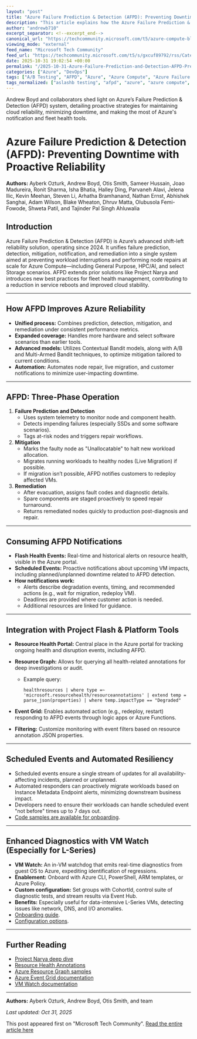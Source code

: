 ```yaml
---
layout: "post"
title: "Azure Failure Prediction & Detection (AFPD): Preventing Downtime with Proactive Reliability"
description: "This article explains how the Azure Failure Prediction & Detection (AFPD) system helps prevent customer workload downtime and improves fleet health across Azure Compute services. It details AFPD's predictive monitoring, mitigation, and remediation flow, how customers interact with AFPD events and resource health notifications, and how tools like Project Flash endpoints and VM Watch enhance failure detection and response. Engineers and cloud operators will learn actionable approaches to reduce interruption risk, automate mitigation, and maintain healthy Azure environments using native cloud monitoring and alerting features."
author: "andrewb710"
excerpt_separator: <!--excerpt_end-->
canonical_url: "https://techcommunity.microsoft.com/t5/azure-compute-blog/revolutionizing-reliability-introducing-the-azure-failure/ba-p/4464883"
viewing_mode: "external"
feed_name: "Microsoft Tech Community"
feed_url: "https://techcommunity.microsoft.com/t5/s/gxcuf89792/rss/Category?category.id=Azure"
date: 2025-10-31 19:02:54 +00:00
permalink: "/2025-10-31-Azure-Failure-Prediction-and-Detection-AFPD-Preventing-Downtime-with-Proactive-Reliability.html"
categories: ["Azure", "DevOps"]
tags: ["A/B Testing", "AFPD", "Azure", "Azure Compute", "Azure Failure Prediction & Detection", "Azure Notifications", "Azure Resource Graph", "Cloud Monitoring", "Cloud Reliability", "Community", "Contextual Bandit Models", "DevOps", "Event Grid", "Failure Mitigation", "Fleet Health", "Live Migration", "Operational Resilience", "Project Flash", "Project Narya", "Resource Health", "Scheduled Events", "Virtual Machines", "VM Watch"]
tags_normalized: ["aslashb testing", "afpd", "azure", "azure compute", "azure failure prediction and detection", "azure notifications", "azure resource graph", "cloud monitoring", "cloud reliability", "community", "contextual bandit models", "devops", "event grid", "failure mitigation", "fleet health", "live migration", "operational resilience", "project flash", "project narya", "resource health", "scheduled events", "virtual machines", "vm watch"]
---
```


Andrew Boyd and collaborators shed light on Azure’s Failure Prediction & Detection (AFPD) system, detailing proactive strategies for maintaining cloud reliability, minimizing downtime, and making the most of Azure's notification and fleet health tools.<!--excerpt_end-->

# Azure Failure Prediction & Detection (AFPD): Preventing Downtime with Proactive Reliability

**Authors:** Ayberk Ozturk, Andrew Boyd, Otis Smith, Sameer Hussain, Joao Madureira, Ronit Sharma, Isha Bhatia, Halley Ding, Parvaneh Alavi, Jelena Ilic, Kevin Meehan, Steven Li, Arhatha Bramhanand, Nathan Ernst, Abhishek Sanghai, Adam Wilson, Blake Wheaton, Dhruv Matta, Olubusola Femi-Fowode, Shweta Patil, and Tajinder Pal Singh Ahluwalia

## Introduction

Azure Failure Prediction & Detection (AFPD) is Azure’s advanced shift-left reliability solution, operating since 2024. It unifies failure prediction, detection, mitigation, notification, and remediation into a single system aimed at preventing workload interruptions and performing node repairs at scale for Azure Compute—including General Purpose, HPC/AI, and select Storage scenarios. AFPD extends prior solutions like Project Narya and introduces new best practices for fleet health management, contributing to a reduction in service reboots and improved cloud stability.

---

## How AFPD Improves Azure Reliability

- **Unified process:** Combines prediction, detection, mitigation, and remediation under consistent performance metrics.
- **Expanded coverage:** Handles more hardware and select software scenarios than earlier tools.
- **Advanced models:** Utilizes Contextual Bandit models, along with A/B and Multi-Armed Bandit techniques, to optimize mitigation tailored to current conditions.
- **Automation:** Automates node repair, live migration, and customer notifications to minimize user-impacting downtime.

---

## AFPD: Three-Phase Operation

1. **Failure Prediction and Detection**
   - Uses system telemetry to monitor node and component health.
   - Detects impending failures (especially SSDs and some software scenarios).
   - Tags at-risk nodes and triggers repair workflows.
2. **Mitigation**
   - Marks the faulty node as "Unallocatable" to halt new workload allocation.
   - Migrates running workloads to healthy nodes (Live Migration) if possible.
   - If migration isn’t possible, AFPD notifies customers to redeploy affected VMs.
3. **Remediation**
   - After evacuation, assigns fault codes and diagnostic details.
   - Spare components are staged proactively to speed repair turnaround.
   - Returns remediated nodes quickly to production post-diagnosis and repair.

---

## Consuming AFPD Notifications

- **Flash Health Events:** Real-time and historical alerts on resource health, visible in the Azure portal.
- **Scheduled Events:** Proactive notifications about upcoming VM impacts, including planned/unplanned downtime related to AFPD detection.
- **How notifications work:**
  - Alerts describe degradation events, timing, and recommended actions (e.g., wait for migration, redeploy VM).
  - Deadlines are provided where customer action is needed.
  - Additional resources are linked for guidance.

---

## Integration with Project Flash & Platform Tools

- **Resource Health Portal:** Central place in the Azure portal for tracking ongoing health and disruption events, including AFPD.
- **Resource Graph:** Allows for querying all health-related annotations for deep investigations or audit.
  - Example query:

    ```
    healthresources | where type =~ 'microsoft.resourcehealth/resourceannotations' | extend temp = parse_json(properties) | where temp.impactType == "Degraded"
    ```

- **Event Grid:** Enables automated action (e.g., redeploy, restart) responding to AFPD events through logic apps or Azure Functions.
- **Filtering:** Customize monitoring with event filters based on resource annotation JSON properties.

---

## Scheduled Events and Automated Resiliency

- Scheduled events ensure a single stream of updates for all availability-affecting incidents, planned or unplanned.
- Automated responders can proactively migrate workloads based on Instance Metadata Endpoint alerts, minimizing downstream business impact.
- Developers need to ensure their workloads can handle scheduled event "not before" times up to 7 days out.
- [Code samples are available for onboarding](https://learn.microsoft.com/en-us/azure/virtual-machines/linux/scheduled-events#python-sample-2).

---

## Enhanced Diagnostics with VM Watch (Especially for L-Series)

- **VM Watch:** An in-VM watchdog that emits real-time diagnostics from guest OS to Azure, expediting identification of regressions.
- **Enablement:** Onboard with Azure CLI, PowerShell, ARM templates, or Azure Policy.
- **Custom configuration:** Set groups with CohortId, control suite of diagnostic tests, and stream results via Event Hub.
- **Benefits:** Especially useful for data-intensive L-Series VMs, detecting issues like network, DNS, and I/O anomalies.
- [Onboarding guide](https://learn.microsoft.com/en-us/azure/virtual-machines/install-vm-watch?tabs=cli-1%2Ccli-2).
- [Configuration options](https://learn.microsoft.com/en-us/azure/virtual-machines/configure-vm-watch?tabs=ARM-template-1).

---

## Further Reading

- [Project Narya deep dive](https://azure.microsoft.com/en-us/blog/advancing-failure-prediction-and-mitigation-introducing-narya/?msockid=0b9480c9a32a63ae2204955da23e6290)
- [Resource Health Annotations](https://learn.microsoft.com/en-us/azure/service-health/resource-health-vm-annotation)
- [Azure Resource Graph samples](https://learn.microsoft.com/en-us/previous-versions/azure/governance/resource-graph/samples/samples-by-table?tabs=azure-cli#healthresources)
- [Azure Event Grid documentation](https://learn.microsoft.com/en-us/azure/event-grid/event-handlers)
- [VM Watch documentation](https://learn.microsoft.com/en-us/azure/virtual-machines/azure-vm-watch)

---

**Authors:** Ayberk Ozturk, Andrew Boyd, Otis Smith, and team

_Last updated: Oct 31, 2025_

This post appeared first on "Microsoft Tech Community". [Read the entire article here](https://techcommunity.microsoft.com/t5/azure-compute-blog/revolutionizing-reliability-introducing-the-azure-failure/ba-p/4464883)
